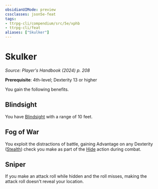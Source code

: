 ```yaml
---
obsidianUIMode: preview
cssclasses: json5e-feat
tags:
- ttrpg-cli/compendium/src/5e/xphb
- ttrpg-cli/feat
aliases: ["Skulker"]
---
```

# Skulker
*Source: Player's Handbook (2024) p. 208*  

**Prerequisite**: 4th-level; Dexterity 13 or higher

You gain the following benefits.

## Blindsight

You have [Blindsight](senses.md#Blindsight) with a range of 10 feet.

## Fog of War

You exploit the distractions of battle, gaining Advantage on any Dexterity ([Stealth](skills.md#Stealth)) check you make as part of the [Hide](actions.md#Hide) action during combat.

## Sniper

If you make an attack roll while hidden and the roll misses, making the attack roll doesn't reveal your location.